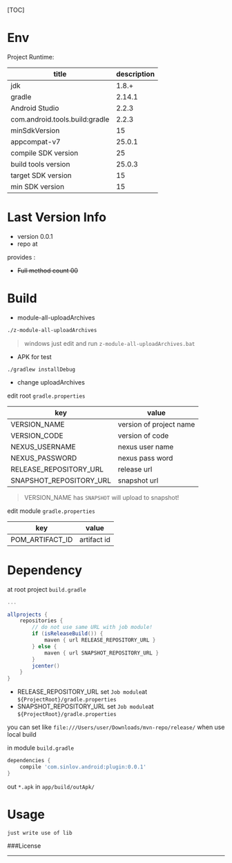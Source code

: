 [TOC]

# Env

Project Runtime:

|title|description|
|-----|-----------|
|jdk|1.8.+|
|gradle|2.14.1|
|Android Studio|2.2.3|
|com.android.tools.build:gradle|2.2.3|
|minSdkVersion|15|
|appcompat-v7|25.0.1|
|compile SDK version|25|
|build tools version|25.0.3|
|target SDK version|15|
|min SDK version|15|


# Last Version Info

- version 0.0.1
- repo at

provides :
- ~~Full method count 00~~

# Build

- module-all-uploadArchives

```sh
./z-module-all-uploadArchives
```

> windows just edit and run `z-module-all-uploadArchives.bat`

- APK for test

```
./gradlew installDebug
```

- change uploadArchives

edit root `gradle.properties`

|key|value|
|-----|--------|
|VERSION_NAME|version of project name|
|VERSION_CODE|version of code|
|NEXUS_USERNAME|nexus user name|
|NEXUS_PASSWORD|nexus pass word|
|RELEASE_REPOSITORY_URL|release url|
|SNAPSHOT_REPOSITORY_URL|snapshot url|

> VERSION_NAME has `SNAPSHOT` will upload to snapshot!

edit module `gradle.properties`

|key|value|
|-----|--------|
|POM_ARTIFACT_ID|artifact id|

# Dependency

at root project `build.gradle`

```gradle
...

allprojects {
    repositories {
        // do not use same URL with job module!
        if (isReleaseBuild()) {
            maven { url RELEASE_REPOSITORY_URL }
        } else {
            maven { url SNAPSHOT_REPOSITORY_URL }
        }
        jcenter()
    }
}
```

- RELEASE_REPOSITORY_URL set `Job module`at `${ProjectRoot}/gradle.properties`
- SNAPSHOT_REPOSITORY_URL set `Job module`at `${ProjectRoot}/gradle.properties`

you can set like `file:///Users/user/Downloads/mvn-repo/release/` when use local build

in module `build.gradle`

```gradle
dependencies {
    compile 'com.sinlov.android:plugin:0.0.1'
}
```

out `*.apk` in `app/build/outApk/`

# Usage

`just write use of lib`

###License

---
